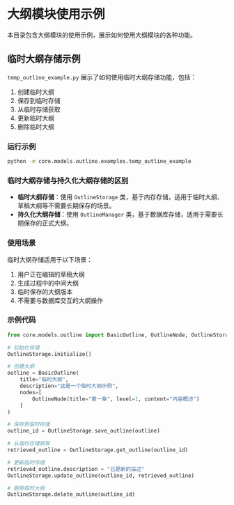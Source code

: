 # 大纲模块使用示例

本目录包含大纲模块的使用示例，展示如何使用大纲模块的各种功能。

## 临时大纲存储示例

`temp_outline_example.py` 展示了如何使用临时大纲存储功能，包括：

1. 创建临时大纲
2. 保存到临时存储
3. 从临时存储获取
4. 更新临时大纲
5. 删除临时大纲

### 运行示例

```bash
python -m core.models.outline.examples.temp_outline_example
```

### 临时大纲存储与持久化大纲存储的区别

- **临时大纲存储**：使用 `OutlineStorage` 类，基于内存存储，适用于临时大纲、草稿大纲等不需要长期保存的场景。
- **持久化大纲存储**：使用 `OutlineManager` 类，基于数据库存储，适用于需要长期保存的正式大纲。

### 使用场景

临时大纲存储适用于以下场景：

1. 用户正在编辑的草稿大纲
2. 生成过程中的中间大纲
3. 临时保存的大纲版本
4. 不需要与数据库交互的大纲操作

### 示例代码

```python
from core.models.outline import BasicOutline, OutlineNode, OutlineStorage

# 初始化存储
OutlineStorage.initialize()

# 创建大纲
outline = BasicOutline(
    title="临时大纲",
    description="这是一个临时大纲示例",
    nodes=[
        OutlineNode(title="第一章", level=1, content="内容概述")
    ]
)

# 保存到临时存储
outline_id = OutlineStorage.save_outline(outline)

# 从临时存储获取
retrieved_outline = OutlineStorage.get_outline(outline_id)

# 更新临时存储
retrieved_outline.description = "已更新的描述"
OutlineStorage.update_outline(outline_id, retrieved_outline)

# 删除临时大纲
OutlineStorage.delete_outline(outline_id)
```